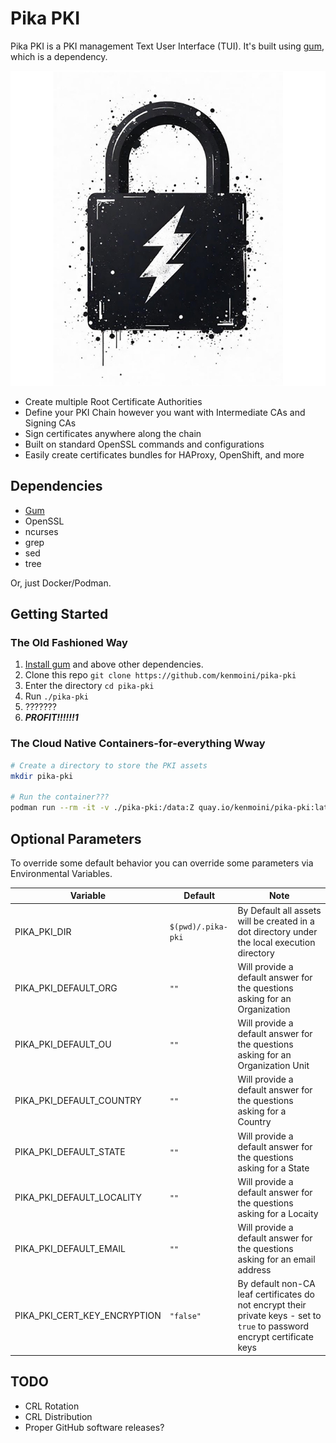 # Pika PKI

Pika PKI is a PKI management Text User Interface (TUI).  It's built using [gum](https://github.com/charmbracelet/gum?tab=readme-ov-file), which is a dependency.

![Pika PKI Logo, a picture of a lock with a lightning bolt as the keyhole](pika-pki-logo.png "Pika PKI")

- Create multiple Root Certificate Authorities
- Define your PKI Chain however you want with Intermediate CAs and Signing CAs
- Sign certificates anywhere along the chain
- Built on standard OpenSSL commands and configurations
- Easily create certificates bundles for HAProxy, OpenShift, and more

## Dependencies

- [Gum](https://github.com/charmbracelet/gum)
- OpenSSL
- ncurses
- grep
- sed
- tree

Or, just Docker/Podman.

## Getting Started

### The Old Fashioned Way

1. [Install gum](https://github.com/charmbracelet/gum?tab=readme-ov-file#installation) and above other dependencies.
2. Clone this repo `git clone https://github.com/kenmoini/pika-pki`
3. Enter the directory `cd pika-pki`
4. Run `./pika-pki`
5. ???????
6. ***PROFIT!!!!!!1***

### The Cloud Native Containers-for-everything Wway

```bash
# Create a directory to store the PKI assets
mkdir pika-pki

# Run the container???
podman run --rm -it -v ./pika-pki:/data:Z quay.io/kenmoini/pika-pki:latest
```

## Optional Parameters

To override some default behavior you can override some parameters via Environmental Variables.

| Variable | Default | Note |
|----------|---------|------|
| PIKA_PKI_DIR | `$(pwd)/.pika-pki` | By Default all assets will be created in a dot directory under the local execution directory |
| PIKA_PKI_DEFAULT_ORG | `""` | Will provide a default answer for the questions asking for an Organization |
| PIKA_PKI_DEFAULT_OU | `""` | Will provide a default answer for the questions asking for an Organization Unit |
| PIKA_PKI_DEFAULT_COUNTRY | `""` | Will provide a default answer for the questions asking for a Country |
| PIKA_PKI_DEFAULT_STATE | `""` | Will provide a default answer for the questions asking for a State |
| PIKA_PKI_DEFAULT_LOCALITY | `""` | Will provide a default answer for the questions asking for a Locaity  |
| PIKA_PKI_DEFAULT_EMAIL | `""` | Will provide a default answer for the questions asking for an email address |
| PIKA_PKI_CERT_KEY_ENCRYPTION | `"false"` | By default non-CA leaf certificates do not encrypt their private keys - set to `true` to password encrypt certificate keys |

## TODO

- CRL Rotation
- CRL Distribution
- Proper GitHub software releases?
